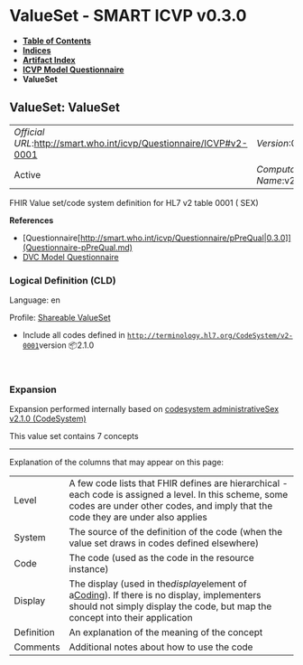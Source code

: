 # ValueSet - SMART ICVP v0.3.0

* [**Table of Contents**](toc.md)
* [**Indices**](indices.md)
* [**Artifact Index**](artifacts.md)
* [**ICVP Model Questionnaire**](Questionnaire-ICVP.md)
* **ValueSet**

## ValueSet: ValueSet 

| | |
| :--- | :--- |
| *Official URL*:http://smart.who.int/icvp/Questionnaire/ICVP#v2-0001 | *Version*:0.3.0 |
| Active | *Computable Name*:v2.0001 |

 
FHIR Value set/code system definition for HL7 v2 table 0001 ( SEX) 

 **References** 

* [Questionnaire[http://smart.who.int/icvp/Questionnaire/pPreQual|0.3.0]](Questionnaire-pPreQual.md)
* [DVC Model Questionnaire](http://smart.who.int/trust-phw/v0.1.0/Questionnaire-PreQual.html)

### Logical Definition (CLD)

Language: en

Profile: [Shareable ValueSet](http://hl7.org/fhir/R4/shareablevalueset.html)

* Include all codes defined in [`http://terminology.hl7.org/CodeSystem/v2-0001`](http://terminology.hl7.org/5.3.0/CodeSystem-v2-0001.html)version 📦2.1.0

 

### Expansion

Expansion performed internally based on [codesystem administrativeSex v2.1.0 (CodeSystem)](http://terminology.hl7.org/5.3.0/CodeSystem-v2-0001.html)

This value set contains 7 concepts

-------

 Explanation of the columns that may appear on this page: 

| | |
| :--- | :--- |
| Level | A few code lists that FHIR defines are hierarchical - each code is assigned a level. In this scheme, some codes are under other codes, and imply that the code they are under also applies |
| System | The source of the definition of the code (when the value set draws in codes defined elsewhere) |
| Code | The code (used as the code in the resource instance) |
| Display | The display (used in the*display*element of a[Coding](http://hl7.org/fhir/R4/datatypes.html#Coding)). If there is no display, implementers should not simply display the code, but map the concept into their application |
| Definition | An explanation of the meaning of the concept |
| Comments | Additional notes about how to use the code |

